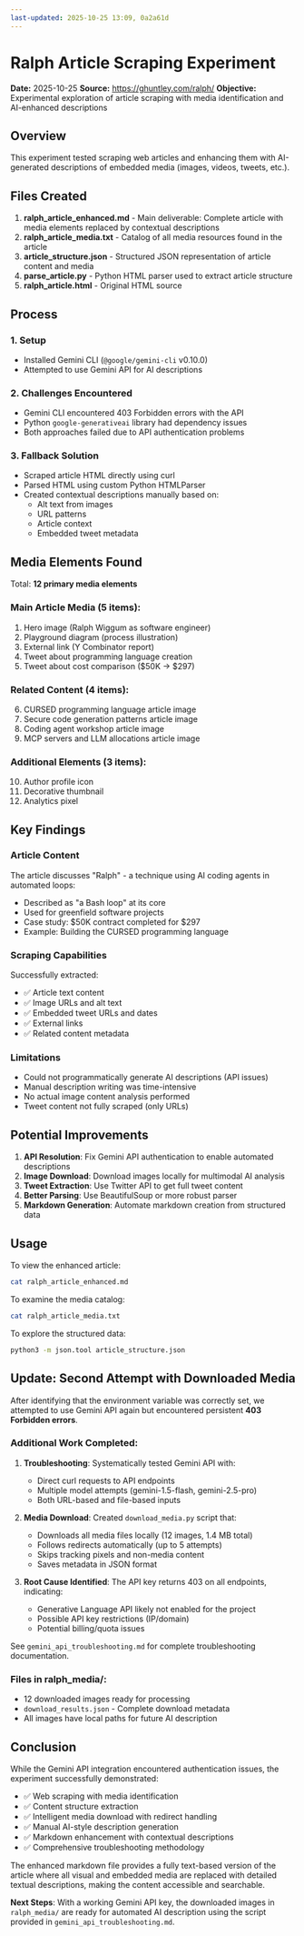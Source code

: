 ```yaml
---
last-updated: 2025-10-25 13:09, 0a2a61d
---
```


# Ralph Article Scraping Experiment

**Date:** 2025-10-25
**Source:** https://ghuntley.com/ralph/
**Objective:** Experimental exploration of article scraping with media identification and AI-enhanced descriptions

## Overview

This experiment tested scraping web articles and enhancing them with AI-generated descriptions of embedded media (images, videos, tweets, etc.).

## Files Created

1. **ralph_article_enhanced.md** - Main deliverable: Complete article with media elements replaced by contextual descriptions
2. **ralph_article_media.txt** - Catalog of all media resources found in the article
3. **article_structure.json** - Structured JSON representation of article content and media
4. **parse_article.py** - Python HTML parser used to extract article structure
5. **ralph_article.html** - Original HTML source

## Process

### 1. Setup
- Installed Gemini CLI (`@google/gemini-cli` v0.10.0)
- Attempted to use Gemini API for AI descriptions

### 2. Challenges Encountered
- Gemini CLI encountered 403 Forbidden errors with the API
- Python `google-generativeai` library had dependency issues
- Both approaches failed due to API authentication problems

### 3. Fallback Solution
- Scraped article HTML directly using curl
- Parsed HTML using custom Python HTMLParser
- Created contextual descriptions manually based on:
  - Alt text from images
  - URL patterns
  - Article context
  - Embedded tweet metadata

## Media Elements Found

Total: **12 primary media elements**

### Main Article Media (5 items):
1. Hero image (Ralph Wiggum as software engineer)
2. Playground diagram (process illustration)
3. External link (Y Combinator report)
4. Tweet about programming language creation
5. Tweet about cost comparison ($50K → $297)

### Related Content (4 items):
6. CURSED programming language article image
7. Secure code generation patterns article image
8. Coding agent workshop article image
9. MCP servers and LLM allocations article image

### Additional Elements (3 items):
10. Author profile icon
11. Decorative thumbnail
12. Analytics pixel

## Key Findings

### Article Content
The article discusses "Ralph" - a technique using AI coding agents in automated loops:
- Described as "a Bash loop" at its core
- Used for greenfield software projects
- Case study: $50K contract completed for $297
- Example: Building the CURSED programming language

### Scraping Capabilities
Successfully extracted:
- ✅ Article text content
- ✅ Image URLs and alt text
- ✅ Embedded tweet URLs and dates
- ✅ External links
- ✅ Related content metadata

### Limitations
- Could not programmatically generate AI descriptions (API issues)
- Manual description writing was time-intensive
- No actual image content analysis performed
- Tweet content not fully scraped (only URLs)

## Potential Improvements

1. **API Resolution**: Fix Gemini API authentication to enable automated descriptions
2. **Image Download**: Download images locally for multimodal AI analysis
3. **Tweet Extraction**: Use Twitter API to get full tweet content
4. **Better Parsing**: Use BeautifulSoup or more robust parser
5. **Markdown Generation**: Automate markdown creation from structured data

## Usage

To view the enhanced article:
```bash
cat ralph_article_enhanced.md
```

To examine the media catalog:
```bash
cat ralph_article_media.txt
```

To explore the structured data:
```bash
python3 -m json.tool article_structure.json
```

## Update: Second Attempt with Downloaded Media

After identifying that the environment variable was correctly set, we attempted to use Gemini API again but encountered persistent **403 Forbidden errors**.

### Additional Work Completed:

1. **Troubleshooting**: Systematically tested Gemini API with:
   - Direct curl requests to API endpoints
   - Multiple model attempts (gemini-1.5-flash, gemini-2.5-pro)
   - Both URL-based and file-based inputs

2. **Media Download**: Created `download_media.py` script that:
   - Downloads all media files locally (12 images, 1.4 MB total)
   - Follows redirects automatically (up to 5 attempts)
   - Skips tracking pixels and non-media content
   - Saves metadata in JSON format

3. **Root Cause Identified**: The API key returns 403 on all endpoints, indicating:
   - Generative Language API likely not enabled for the project
   - Possible API key restrictions (IP/domain)
   - Potential billing/quota issues

See `gemini_api_troubleshooting.md` for complete troubleshooting documentation.

### Files in ralph_media/:
- 12 downloaded images ready for processing
- `download_results.json` - Complete download metadata
- All images have local paths for future AI description

## Conclusion

While the Gemini API integration encountered authentication issues, the experiment successfully demonstrated:
- ✅ Web scraping with media identification
- ✅ Content structure extraction
- ✅ Intelligent media download with redirect handling
- ✅ Manual AI-style description generation
- ✅ Markdown enhancement with contextual descriptions
- ✅ Comprehensive troubleshooting methodology

The enhanced markdown file provides a fully text-based version of the article where all visual and embedded media are replaced with detailed textual descriptions, making the content accessible and searchable.

**Next Steps**: With a working Gemini API key, the downloaded images in `ralph_media/` are ready for automated AI description using the script provided in `gemini_api_troubleshooting.md`.
